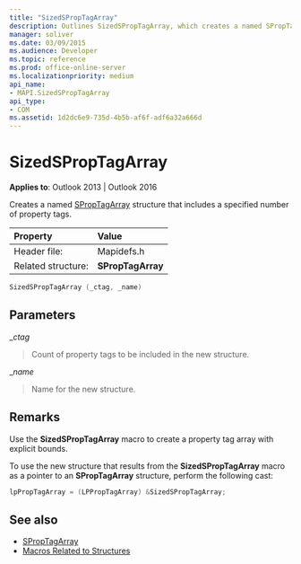 ```yaml
---
title: "SizedSPropTagArray"
description: Outlines SizedSPropTagArray, which creates a named SPropTagArray structure that includes a specified number of property tags. 
manager: soliver
ms.date: 03/09/2015
ms.audience: Developer
ms.topic: reference
ms.prod: office-online-server
ms.localizationpriority: medium
api_name:
- MAPI.SizedSPropTagArray
api_type:
- COM
ms.assetid: 1d2dc6e9-735d-4b5b-af6f-adf6a32a666d
---
```


# SizedSPropTagArray

**Applies to**: Outlook 2013 | Outlook 2016 
  
Creates a named [SPropTagArray](sproptagarray.md) structure that includes a specified number of property tags. 
  
|Property |Value |
|:-----|:-----|
|Header file:  <br/> |Mapidefs.h  <br/> |
|Related structure:  <br/> |**SPropTagArray** <br/> |
   
```cpp
SizedSPropTagArray (_ctag, _name)
```

## Parameters

__ctag_
  
> Count of property tags to be included in the new structure.
    
__name_
  
> Name for the new structure.
    
## Remarks

Use the **SizedSPropTagArray** macro to create a property tag array with explicit bounds. 
  
To use the new structure that results from the **SizedSPropTagArray** macro as a pointer to an **SPropTagArray** structure, perform the following cast: 
  
```cpp
lpPropTagArray = (LPPropTagArray) &SizedSPropTagArray;

```

## See also

- [SPropTagArray](sproptagarray.md)
- [Macros Related to Structures](macros-related-to-structures.md)

